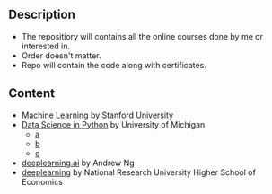 ## Description

 - The repositiory will contains all the online courses done by me or interested in. 
 - Order doesn't matter.
 - Repo will contain the code along with certificates.

## Content

 - [Machine Learning]() by Stanford University
 - [Data Science in Python]() by University of Michigan
   - [a]()
   - [b]()
   - [c]()
 - [deeplearning.ai]() by Andrew Ng
 - [deeplearning]() by National Research University Higher School of Economics 

